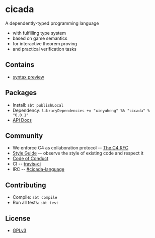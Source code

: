 # cicada

A dependently-typed programming language
- with fulfilling type system
- based on game semantics
- for interactive theorem proving
- and practical verification tasks

## Contains

- [syntax preview](https://github.com/xieyuheng/cicada/tree/master/examples)

## Packages

- Install: `sbt publishLocal`
- Dependency: `libraryDependencies += "xieyuheng" %% "cicada" % "0.0.1"`
- [API Docs](https://cicada.xieyuheng.now.sh/xieyuheng/cicada/index.html)

## Community

- We enforce C4 as collaboration protocol -- [The C4 RFC](https://rfc.zeromq.org/spec:42/C4)
- [Style Guide](STYLE-GUIDE.md) -- observe the style of existing code and respect it
- [Code of Conduct](CODE-OF-CONDUCT.md)
- CI -- [travis-ci](https://travis-ci.org/xieyuheng/cicada)
- IRC -- [#cicada-language](https://kiwiirc.com/nextclient/irc.freenode.net/#cicada-language)

## Contributing

- Compile: `sbt compile`
- Run all tests: `sbt test`

## License

- [GPLv3](LICENSE)
